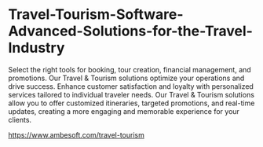 # Travel-Tourism-Software-Advanced-Solutions-for-the-Travel-Industry
Select the right tools for booking, tour creation, financial management, and promotions. Our Travel & Tourism solutions optimize your operations and drive success. Enhance customer satisfaction and loyalty with personalized services tailored to individual traveler needs. Our Travel & Tourism solutions allow you to offer customized itineraries, targeted promotions, and real-time updates, creating a more engaging and memorable experience for your clients.

https://www.ambesoft.com/travel-tourism 
